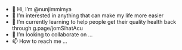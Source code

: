 - 👋 Hi, I’m @nunjimmimya
- 👀 I’m interested in anything that can make my life more easier
- 🌱 I’m currently learning to help people get their quality health back through g.page/jomSihatAcu
- 💞️ I’m looking to collaborate on ...
- 📫 How to reach me ...

<!---
nunjimmimya/nunjimmimya is a ✨ special ✨ repository because its `README.md` (this file) appears on your GitHub profile.
You can click the Preview link to take a look at your changes.
--->
